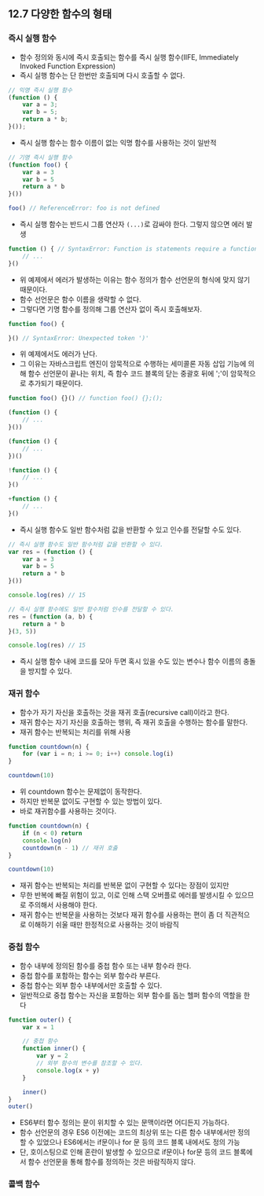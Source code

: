 ## 12.7 다양한 함수의 형태

### 즉시 실행 함수

- 함수 정의와 동시에 즉시 호출되는 함수를 즉시 실행 함수(IIFE, Immediately Invoked Function Expression)
- 즉시 실행 함수는 단 한번만 호출되며 다시 호출할 수 없다.

```js
// 익명 즉시 실행 함수
(function () {
    var a = 3;
    var b = 5;
    return a * b;
}());
```

- 즉시 실행 함수는 함수 이름이 없는 익명 함수를 사용하는 것이 일반적

```js
// 기명 즉시 실행 함수
(function foo() {
    var a = 3
    var b = 5
    return a * b
}())

foo() // ReferenceError: foo is not defined
```

- 즉시 실행 함수는 반드시 그룹 연산자 `(...)`로 감싸야 한다. 그렇지 않으면 에러 발생

```js
function () { // SyntaxError: Function is statements require a function name
    // ...
}()
```

- 위 예제에서 에러가 발생하는 이유는 함수 정의가 함수 선언문의 형식에 맞지 않기 때문이다.
- 함수 선언문은 함수 이름을 생략할 수 없다.
- 그렇다면 기명 함수를 정의해 그룹 연산자 없이 즉시 호출해보자.

```js
function foo() {

}() // SyntaxError: Unexpected token ')'
```

- 위 예제에서도 에러가 난다.
- 그 이유는 자바스크립트 엔진이 암묵적으로 수행하는 세미콜론 자동 삽입 기능에 의해 함수 선언문이 끝나는 위치, 즉 함수 코드 블록의 닫는 중괄호 뒤에 ';'이 암묵적으로 추가되기 때문이다.

```js
function foo() {}() // function foo() {};();
```

```js
(function () {
    // ...
}())

(function () {
    // ...
})()

!function () {
    // ...
}()

+function () {
    // ...
}()
```

- 즉시 실행 함수도 일반 함수처럼 값을 반환할 수 있고 인수를 전달할 수도 있다.

```js
// 즉시 실행 함수도 일반 함수처럼 값을 반환할 수 있다.
var res = (function () {
    var a = 3
    var b = 5
    return a * b
}())

console.log(res) // 15

// 즉시 실행 함수에도 일반 함수처럼 인수를 전달할 수 있다.
res = (function (a, b) {
    return a * b
}(3, 5))

console.log(res) // 15
```

- 즉시 실행 함수 내에 코드를 모아 두면 혹시 있을 수도 있는 변수나 함수 이름의 충돌을 방지할 수 있다.

### 재귀 함수

- 함수가 자기 자신을 호출하는 것을 재귀 호출(recursive call)이라고 한다.
- 재귀 함수는 자기 자신을 호출하는 행위, 즉 재귀 호출을 수행하는 함수를 말한다.
- 재귀 함수는 반복되는 처리를 위해 사용

```js
function countdown(n) {
    for (var i = n; i >= 0; i++) console.log(i)
}

countdown(10)
```

- 위 countdown 함수는 문제없이 동작한다.
- 하지만 반복문 없이도 구현할 수 있는 방법이 있다.
- 바로 재귀함수를 사용하는 것이다.

```js
function countdown(n) {
    if (n < 0) return
    console.log(n)
    countdown(n - 1) // 재귀 호춣
}

countdown(10)
```
- 재귀 함수는 반복되는 처리를 반복문 없이 구현할 수 있다는 장점이 있지만
- 무한 반복에 빠질 위험이 있고, 이로 인해 스택 오버플로 에러를 발생시킬 수 있으므로 주의해서 사용해야 한다.
- 재귀 함수는 반복문을 사용하는 것보다 재귀 함수를 사용하는 편이 좀 더 직관적으로 이해하기 쉬울 때만 한정적으로 사용하는 것이 바람직

### 중첩 함수

- 함수 내부에 정의된 함수를 중첩 함수 또는 내부 함수라 한다.
- 중첩 함수를 포함하는 함수는 외부 함수라 부른다.
- 중첩 함수는 외부 함수 내부에서만 호출할 수 있다.
- 일반적으로 중첩 함수는 자신을 포함하는 외부 함수를 돕는 헬퍼 함수의 역할을 한다

```js
function outer() {
    var x = 1

    // 중첩 함수
    function inner() {
        var y = 2
        // 외부 함수의 변수를 참조할 수 있다.
        console.log(x + y)
    }

    inner()
}
outer()
```

- ES6부터 함수 정의는 문이 위치할 수 있는 문맥이라면 어디든지 가능하다.
- 함수 선언문의 경우 ES6 이전에는 코드의 최상위 또는 다른 함수 내부에서만 정의할 수 있었으나 ES6에서는 if문이나 for 문 등의 코드 블록 내에서도 정의 가능
- 단, 호이스팅으로 인해 혼란이 발생할 수 있으므로 if문이나 for문 등의 코드 블록에서 함수 선언문을 통해 함수를 정의하는 것은 바람직하지 않다.

### 콜백 함수